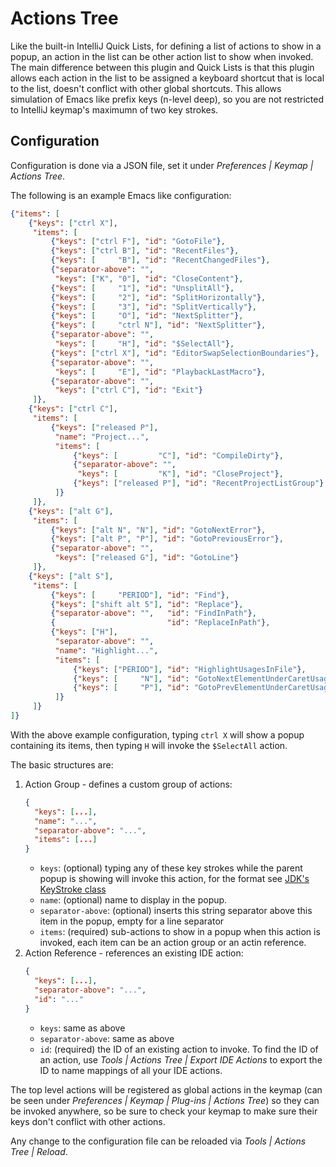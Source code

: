 # Actions Tree

Like the built-in IntelliJ Quick Lists, for defining a list of actions to show in a popup, an action in the list can be other action list to show when invoked. The main difference between this plugin and Quick Lists is that this plugin allows each action in the list to be assigned a keyboard shortcut that is local to the list, doesn't conflict with other global shortcuts. This allows simulation of Emacs like prefix keys (n-level deep), so you are not restricted to IntelliJ keymap's maximumn of two key strokes.

## Configuration

Configuration is done via a JSON file, set it under *Preferences | Keymap | Actions Tree*.

The following is an example Emacs like configuration:

```json
{"items": [
    {"keys": ["ctrl X"],
     "items": [
         {"keys": ["ctrl F"], "id": "GotoFile"},
         {"keys": ["ctrl B"], "id": "RecentFiles"},
         {"keys": [     "B"], "id": "RecentChangedFiles"},
         {"separator-above": "",
          "keys": ["K", "0"], "id": "CloseContent"},
         {"keys": [     "1"], "id": "UnsplitAll"},
         {"keys": [     "2"], "id": "SplitHorizontally"},
         {"keys": [     "3"], "id": "SplitVertically"},
         {"keys": [     "O"], "id": "NextSplitter"},
         {"keys": [     "ctrl N"], "id": "NextSplitter"},
         {"separator-above": "",
          "keys": [     "H"], "id": "$SelectAll"},
         {"keys": ["ctrl X"], "id": "EditorSwapSelectionBoundaries"},
         {"separator-above": "",
          "keys": [     "E"], "id": "PlaybackLastMacro"},
         {"separator-above": "",
          "keys": ["ctrl C"], "id": "Exit"}
     ]},
    {"keys": ["ctrl C"],
     "items": [
         {"keys": ["released P"],
          "name": "Project...",
          "items": [
              {"keys": [         "C"], "id": "CompileDirty"},
              {"separator-above": "",
               "keys": [         "K"], "id": "CloseProject"},
              {"keys": ["released P"], "id": "RecentProjectListGroup"}
          ]}
     ]},
    {"keys": ["alt G"],
     "items": [
         {"keys": ["alt N", "N"], "id": "GotoNextError"},
         {"keys": ["alt P", "P"], "id": "GotoPreviousError"},
         {"separator-above": "",
          "keys": ["released G"], "id": "GotoLine"}
     ]},
    {"keys": ["alt S"],
     "items": [
         {"keys": [     "PERIOD"], "id": "Find"},
         {"keys": ["shift alt 5"], "id": "Replace"},
         {"separator-above": "",   "id": "FindInPath"},
         {                         "id": "ReplaceInPath"},
         {"keys": ["H"],
          "separator-above": "",
          "name": "Highlight...",
          "items": [
              {"keys": ["PERIOD"], "id": "HighlightUsagesInFile"},
              {"keys": [     "N"], "id": "GotoNextElementUnderCaretUsage"},
              {"keys": [     "P"], "id": "GotoPrevElementUnderCaretUsage"}
          ]}
     ]}
]}
```

With the above example configuration, typing `ctrl X` will show a popup containing its items, then typing `H` will invoke the `$SelectAll` action.

The basic structures are:

1. Action Group - defines a custom group of actions:
    ```json
    {
      "keys": [...],
      "name": "...",
      "separator-above": "...",
      "items": [...]
    }
    ```
    - `keys`: (optional) typing any of these key strokes while the parent popup is showing will invoke this action, for the format see [JDK's KeyStroke class](https://docs.oracle.com/javase/8/docs/api/javax/swing/KeyStroke.html#getKeyStroke-java.lang.String-)
    - `name`: (optional) name to display in the popup.
    - `separator-above`: (optional) inserts this string separator above this item in the popup, empty for a line separator
    - `items`: (required) sub-actions to show in a popup when this action is invoked, each item can be an action group or an actin reference.
2. Action Reference - references an existing IDE action:
    ```json
    {
      "keys": [...],
      "separator-above": "...",
      "id": "..."
    }
    ```
    - `keys`: same as above
    - `separator-above`: same as above
    - `id`: (required) the ID of an existing action to invoke. To find the ID of an action, use *Tools | Actions Tree | Export IDE Actions* to export the ID to name mappings of all your IDE actions.

The top level actions will be registered as global actions in the keymap (can be seen under *Preferences | Keymap | Plug-ins | Actions Tree*) so they can be invoked anywhere, so be sure to check your keymap to make sure their keys don't conflict with other actions.

Any change to the configuration file can be reloaded via *Tools | Actions Tree | Reload*.
